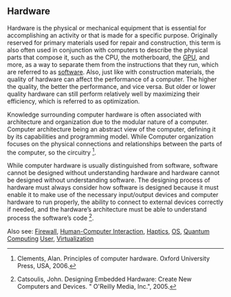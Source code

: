 ## Hardware

Hardware is the physical or mechanical equipment that is essential for accomplishing an activity or that is made for a specific purpose. Originally reserved for primary materials used for repair and construction, this term is also often used in conjunction with computers to describe the physical parts that compose it, such as the CPU, the motherboard, the [GPU](#gpu.md), and more, as a way to separate them from the instructions that they run, which are referred to as [software](#software.md). Also, just like with construction materials, the quality of hardware can affect the performance of a computer. The higher the quality, the better the performance, and vice versa. But older or lower quality hardware can still perform relatively well by maximizing their efficiency, which is referred to as optimization.

Knowledge surrounding computer hardware is often associated with architecture and organization due to the modular nature of a computer. Computer architecture being an abstract view of the computer, defining it by its capabilities and programming model. While Computer organization focuses on the physical connections and relationships between the parts of the computer, so the circuitry [^Clemens06Hardware].

While computer hardware is usually distinguished from software, software cannot be designed without understanding hardware and hardware cannot be designed without understanding software. The designing process of hardware must always consider how software is designed because it must enable it to make use of the necessary input/output devices and computer hardware to run properly, the ability to connect to external devices correctly if needed, and the hardware’s architecture must be able to understand process the software’s code [^Castoulis05Hardware].

Also see:  [Firewall](#firewall.md), [Human-Computer Interaction](#human-computer_interaction.md), [Haptics](#haptics.md), [OS](#os.md), [Quantum Computing](#quantumcomputing.md) [User](#user.md), [Virtualization](#virtualization.md)

[^Clemens06Hardware]: Clements, Alan. Principles of computer hardware. Oxford University Press, USA, 2006.

[^Castoulis05Hardware]: Catsoulis, John. Designing Embedded Hardware: Create New Computers and Devices. " O'Reilly Media, Inc.", 2005.
